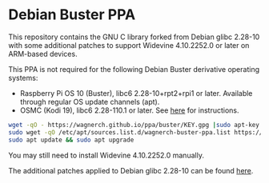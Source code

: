 # Debian Buster PPA

This repository contains the GNU C library forked from Debian glibc 2.28-10 with some additional patches to support Widevine 4.10.2252.0 or later on ARM-based devices.

This PPA is not required for the following Debian Buster derivative operating systems:
* Raspberry Pi OS 10 (Buster), libc6 2.28-10+rpt2+rpi1 or later.  Available through regular OS update channels (apt).
* OSMC (Kodi 19), libc6 2.28-110.1 or later.  See [here](https://discourse.osmc.tv/t/widevine-add-ons-stopped-working-from-01-09/90684) for instructions.

```sh
wget -qO - https://wagnerch.github.io/ppa/buster/KEY.gpg |sudo apt-key add -
sudo wget -qO /etc/apt/sources.list.d/wagnerch-buster-ppa.list https://wagnerch.github.io/ppa/buster/wagnerch-buster-ppa.list
sudo apt update && sudo apt upgrade
```

You may still need to install Widevine 4.10.2252.0 manually.


The additional patches applied to Debian glibc 2.28-10 can be found [here](https://github.com/wagnerch/glibc-deb/compare/debian/2.28-10...buster-widevine).

